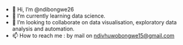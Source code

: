 - 👋 Hi, I’m @ndibongwe26
- 🌱 I’m currently learning data science.
- 💞️ I’m looking to collaborate on data visualisation, exploratory data analysis and automation.
- 📫 How to reach me : by mail on ndivhuwobongwe15@gmail.com

<!---
ndibongwe26/ndibongwe26 is a ✨ special ✨ repository because its `README.md` (this file) appears on your GitHub profile.
You can click the Preview link to take a look at your changes.
--->
